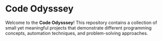 # Code Odysssey

Welcome to the **Code Odysssey**! This repository contains a collection of small yet meaningful projects that demonstrate different programming concepts, automation techniques, and problem-solving approaches.

